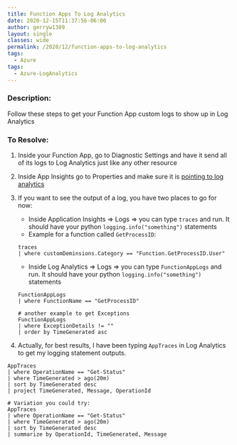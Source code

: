 ```yaml
---
title: Function Apps To Log Analytics
date: 2020-12-15T11:37:56-06:00
author: gerryw1389
layout: single
classes: wide
permalink: /2020/12/function-apps-to-log-analytics
tags:
  - Azure
tags:
  - Azure-LogAnalytics
---
```

<!--more-->

### Description:

Follow these steps to get your Function App custom logs to show up in Log Analytics

### To Resolve:

1. Inside your Function App, go to Diagnostic Settings and have it send all of its logs to Log Analytics just like any other resource

2. Inside App Insights go to Properties and make sure it is [pointing to log analytics](https://stackoverflow.com/questions/55112648/azure-application-insights-or-log-analytics)

3. If you want to see the output of a log, you have two places to go for now:

   - Inside Application Insights => Logs => you can type `traces` and run. It should  have your python `logging.info("something")` statements
   - Example for a function called `GetProcessID`:

   ```escape
   traces
   | where customDeminsions.Category == "Function.GetProcessID.User"
   ```

   - Inside Log Analytics => Logs => you can type `FunctionAppLogs` and run. It should  have your python `logging.info("something")` statements

   ```escape
   FunctionAppLogs
   | where FunctionName == "GetProcessID"

   # another example to get Exceptions
   FunctionAppLogs
   | where ExceptionDetails != ""  
   | order by TimeGenerated asc

   ```

4. Actually, for best results, I have been typing `AppTraces` in Log Analytics to get my logging statement outputs.

  ```escape
  AppTraces
  | where OperationName == "Get-Status"
  | where TimeGenerated > ago(20m)
  | sort by TimeGenerated desc 
  | project TimeGenerated, Message, OperationId

  # Variation you could try:
  AppTraces
  | where OperationName == "Get-Status"
  | where TimeGenerated > ago(20m)
  | sort by TimeGenerated desc 
  | summarize by OperationId, TimeGenerated, Message
  ```
